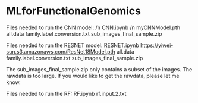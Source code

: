 # MLforFunctionalGenomics

Files needed to run the CNN model: /n
  CNN.ipynb /n
  myCNNModel.pth
  all.data
  family.label.conversion.txt
  sub_images_final_sample.zip

Files needed to run the RESNET model:
  RESNET.ipynb
  https://yiwei-sun.s3.amazonaws.com/ResNet18Model.pth
  all.data
  family.label.conversion.txt
  sub_images_final_sample.zip

The sub_images_final_sample.zip only contains a subset of the images. The rawdata is too large. If you would like to get the rawdata, please let me know.

Files needed to run the RF:
  RF.ipynb
  rf.input.2.txt
